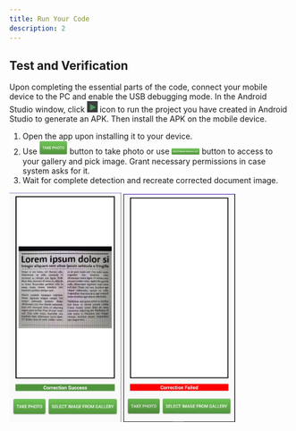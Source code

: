 ```yaml
---
title: Run Your Code
description: 2
---
```


<h2><strong>Test and Verification</strong></h2>
<p>Upon completing the essential parts of the code, connect your mobile device to the PC and enable the USB debugging mode. In the Android Studio window, click <img style="width: 19.00px" src="https://raw.githubusercontent.com/yunusemrre/DocumentSkewCorrection/master/assets/run_image.png" onclick="imageclick(src)"> icon to run the project you have created in Android Studio to generate an APK. Then install the APK on the mobile device.</p>

<ol type="1">
	<li>Open the app upon installing it to your device.</li>
	<li>Use <img style="width: 50.00px" src="https://raw.githubusercontent.com/yunusemrre/DocumentSkewCorrection/master/assets/TakePhotoPicture.PNG" onclick="imageclick(src)"> button to take photo or use <img style="width: 50.00px" src="https://raw.githubusercontent.com/yunusemrre/DocumentSkewCorrection/master/assets/SelectImageFromGalleryPicture.PNG" onclick="imageclick(src)"> button to access to your gallery and pick image. Grant necessary permissions in case system asks for it.</li>
	<li>Wait for complete detection and recreate corrected document image.</li>
</ol>
<img style="width: 200.00px" src="https://raw.githubusercontent.com/yunusemrre/DocumentSkewCorrection/master/assets/CorrectionSuccessImage.PNG" onclick="imageclick(src)">             <img style="width: 200.00px" src="https://raw.githubusercontent.com/yunusemrre/DocumentSkewCorrection/master/assets/CorrectionFailedImage.PNG" onclick="imageclick(src)">

